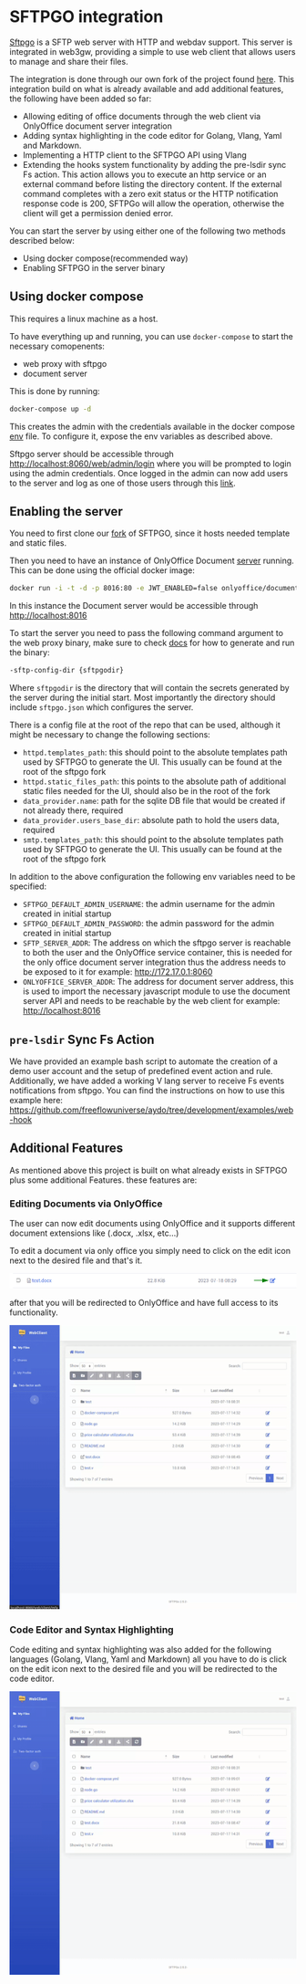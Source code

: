 # SFTPGO integration

[Sftpgo](https://github.com/drakkan/sftpgo) is a SFTP web server with HTTP and webdav support. This server is integrated in web3gw, providing a simple to use web client that allows users to manage and share their files.

The integration is done through our own fork of the project found [here](https://github.com/freeflowuniverse/aydo). This integration build on what is already available and add additional features, the following have been added so far:

- Allowing editing of office documents through the web client via OnlyOffice document server integration
- Adding syntax highlighting in the code editor for Golang, Vlang, Yaml and Markdown.
- Implementing a HTTP client to the SFTPGO API using Vlang
- Extending the hooks system functionality by adding the pre-lsdir sync Fs action. This action allows you to execute an http service or an external command before listing the directory content. If the external command completes with a zero exit status or the HTTP notification response code is 200, SFTPGo will allow the operation, otherwise the client will get a permission denied error.

You can start the server by using either one of the following two methods described below:

- Using docker compose(recommended way)
- Enabling SFTPGO in the server binary

## Using docker compose

This requires a linux machine as a host.

To have everything up and running, you can use `docker-compose` to start the necessary comopenents:

- web proxy with sftpgo
- document server

This is done by running:

```bash
docker-compose up -d
```

This creates the admin with the credentials available in the docker compose [env](../../../.env) file. To configure it, expose the env variables as described above.

Sftpgo server should be accessible through <http://localhost:8060/web/admin/login> where you will be prompted to login using the admin credentials.
Once logged in the admin can now add users to the server and log as one of those users through this [link](http://localhost:8060/web/client/login).

## Enabling the server

You need to first clone our [fork](https://github.com/freeflowuniverse/aydo) of SFTPGO, since it hosts needed template and static files.

Then you need to have an instance of OnlyOffice Document [server](https://github.com/ONLYOFFICE/DocumentServer) running. This can be done using the official docker image:

```bash
docker run -i -t -d -p 8016:80 -e JWT_ENABLED=false onlyoffice/documentserver:7.3
```

In this instance the Document server would be accessible through <http://localhost:8016>

To start the server you need to pass the following command argument to the web proxy binary, make sure to check [docs](../../../README.md) for how to generate and run the binary:

```bash
-sftp-config-dir {sftpgodir}
```

Where `sftpgodir` is the directory that will contain the secrets generated by the server during the initial start. Most importantly the directory should include `sftpgo.json` which configures the server.

There is a config file at the root of the repo that can be used, although it might be necessary to change the following sections:

- `httpd.templates_path`: this should point to the absolute templates path used by SFTPGO to generate the UI. This usually can be found at the root of the sftpgo fork
- `httpd.static_files_path`: this points to the absolute path of additional static files needed for the UI, should also be in the root of the fork
- `data_provider.name`: path for the sqlite DB file that would be created if not already there, required
- `data_provider.users_base_dir`: absolute path to hold the users data, required
- `smtp.templates_path`: this should point to the absolute templates path used by SFTPGO to generate the UI. This usually can be found at the root of the sftpgo fork

In addition to the above configuration the following env variables need to be specified:

- `SFTPGO_DEFAULT_ADMIN_USERNAME`: the admin username for the admin created in initial startup
- `SFTPGO_DEFAULT_ADMIN_PASSWORD`: the admin password for the admin created in initial startup
- `SFTP_SERVER_ADDR`: The address on which the sftpgo server is reachable to both the user and the OnlyOffice service container, this is needed for the only office document server integration thus the address needs to be exposed to it for example: <http://172.17.0.1:8060>
- `ONLYOFFICE_SERVER_ADDR`: The address for document server address, this is used to import the necessary javascript module to use the document server API and needs to be reachable by the web client for example: <http://localhost:8016>

## `pre-lsdir` Sync Fs Action

We have provided an example bash script to automate the creation of a demo user account and the setup of predefined event action and rule.
Additionally, we have added a working V lang server to receive Fs events notifications from sftpgo.
You can find the instructions on how to use this example here: https://github.com/freeflowuniverse/aydo/tree/development/examples/web-hook

## Additional Features

As mentioned above this project is built on what already exists in SFTPGO plus some additional Features. these features are:

### Editing Documents via OnlyOffice

The user can now edit documents using OnlyOffice and it supports different document extensions like (.docx, .xlsx, etc...)

To edit a document via only office you simply need to click on the edit icon next to the desired file and that's it.

![](../img/edit_doc.png)

after that you will be redirected to OnlyOffice and have full access to its functionality.

![](../img/OnlyOffice.gif)

### Code Editor and Syntax Highlighting

Code editing and syntax highlighting was also added for the following languages (Golang, Vlang, Yaml and Markdown) all you have to do is click on the edit icon next to the desired file and you will be redirected to the code editor.

![](../img/editing_files.gif)

